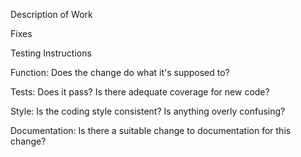 Description of Work

Fixes

Testing Instructions

Function: Does the change do what it's supposed to?

Tests: Does it pass? Is there adequate coverage for new code?

Style: Is the coding style consistent? Is anything overly confusing?

Documentation: Is there a suitable change to documentation for this change?
